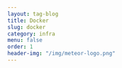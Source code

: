 ```yaml
---
layout: tag-blog
title: Docker
slug: docker
category: infra
menu: false
order: 1
header-img: "/img/meteor-logo.png"
---
```

